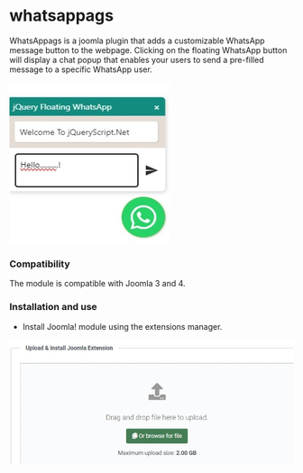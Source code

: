 # whatsappags
 WhatsAppags is a joomla plugin that adds a customizable WhatsApp message button to the webpage. Clicking on the floating WhatsApp button will display a chat popup that enables your users to send a pre-filled message to a specific WhatsApp user.
 
![](https://github.com/alvinalvin/holamundo/blob/9843350a6d5d97cb643a340ce5365962520f25e2/whasaap.jpg)
### Compatibility
 The module is compatible with Joomla 3 and 4.
### Installation and use

<ul>
<li>Install Joomla! module using the extensions manager.</li>
</ul>

![](https://github.com/alvinalvin/holamundo/blob/4d66fb03376df76ea5f4c30825d7b59a66f186e5/imgg.jpg)

